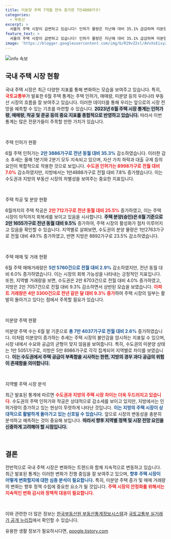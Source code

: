 ```yaml
---
title: 미분양 주택 7개월 연속 증가한 7만4000가구!
categories:
  - 부동산
excerpt: >
  서울의 주택 시장이 급변하고 있습니다! 인허가 물량은 지난해 대비 35.1% 급감하며 미분양 주택은 증가세를 보이고 있습니다. 주택 거래량은 소폭 감소했지만 수도권에서는 여전히 활기를 띠고 있습니다. 앞으로의 시장 전망이 궁금하다면 클릭하세요!
feature_text: >
  서울의 주택 시장이 급변하고 있습니다! 인허가 물량은 지난해 대비 35.1% 급감하며 미분양 주택은 증가세를 보이고 있습니다. 주택 거래량은 소폭 감소했지만 수도권에서는 여전히 활기를 띠고 있습니다. 앞으로의 시장 전망이 궁금하다면 클릭하세요!
image: 'https://blogger.googleusercontent.com/img/b/R29vZ2xl/AVvXsEixyZcFfHzMRdzZMjFBmAUKJYCLCGyLL1o632UiGVXcaFdKo_bkvkuCioo0uUKlGfBVcT3P84aROyZIXSBEx3Aw5nCQ3pTgDom1WDC4m8eifvWiAmWEEVb4x6G_l8C0QH225ldMjyaFvpxGEBGNO37VmDTDMHGhJPq73UglMfDca1-0aw/s1600/blogspot.png'
---
```


<p><img src="https://blogger.googleusercontent.com/img/b/R29vZ2xl/AVvXsEixyZcFfHzMRdzZMjFBmAUKJYCLCGyLL1o632UiGVXcaFdKo_bkvkuCioo0uUKlGfBVcT3P84aROyZIXSBEx3Aw5nCQ3pTgDom1WDC4m8eifvWiAmWEEVb4x6G_l8C0QH225ldMjyaFvpxGEBGNO37VmDTDMHGhJPq73UglMfDca1-0aw/s1600/blogspot.png" alt="info 속보" /></p>

<h2 data-ke-size="size26">국내 주택 시장 현황</h2>

<p data-ke-size="size16">국내 주택 시장은 최근 다양한 지표를 통해 변화하는 모습을 보여주고 있습니다. 특히, <b><span style="color: #ee2323;">국토교통부</span></b>가 발표한 6월 주택 통계는 주택 인허가, 매매량, 미분양 등의 우리나라 부동산 시장의 흐름을 잘 보여주고 있습니다. 이러한 데이터를 통해 우리는 앞으로의 시장 전망을 예측할 수 있는 기초를 마련할 수 있습니다. <b><span style="background-color: #21538527;">2023년 6월 주택 시장 통계는 인허가량, 매매량, 착공 및 준공 등의 중요 지표를 종합적으로 반영하고 있습니다.</span></b> 따라서 이번 통계는 많은 전문가들이 주목할 만한 가치가 있습니다.</p>

<p data-ke-size="size16">&nbsp;</p>

<p>주택 인허가 현황</p>

<p data-ke-size="size16">6월 주택 인허가는 <b><span style="color: #1a5490;">2만 3886가구로 전년 동월 대비 35.3%</span></b> 감소하였습니다. 이러한 감소 추세는 올해 1분기와 2분기 모두 지속되고 있으며, 자산 가치 하락과 대출 규제 등의 요인이 복합적으로 작용한 것으로 보입니다. <b><span style="color: #ee2323;">수도권 인허가는 8998가구로 전월 대비 7.0%</span></b> 감소하였지만, 지방에서는 1만4888가구로 전월 대비 7.8% 증가했습니다. 이는 수도권과 지방의 부동산 시장의 차별성을 보여주는 중요한 지표입니다.</p>

<p data-ke-size="size16">&nbsp;</p>

<p>주택 착공 및 분양 현황</p>

<p data-ke-size="size16">6월까지의 주택 착공은 <b><span style="color: #ee2323;">2만 712가구로 전년 동월 대비 25.5%</span></b> 증가하였고, 이는 주택 시장이 아직까지 회복세를 보이고 있음을 시사합니다. <b><span style="background-color: #21538527;">주택 분양(승인)은 6월 기준으로 2만 1655가구로 전년 동월 대비 9.5%</span></b> 증가하여, 주택 시장의 활성화가 점차 이루어지고 있음을 확인할 수 있습니다. 지역별로 살펴보면, 수도권의 분양 물량은 1만2763가구로 전월 대비 49.1% 증가하였고, 반면 지방은 8892가구로 23.5% 감소하였습니다.</p>

<p data-ke-size="size16">&nbsp;</p>

<p>주택 매매 및 거래 현황</p>

<p data-ke-size="size16">6월 주택 매매거래량은 <b><span style="color: #1a5490;">5만 5760건으로 전월 대비 2.9%</span></b> 감소하였지만, 전년 동월 대비 6.0% 증가하였습니다. 이는 시장의 회복 가능성을 나타내는 긍정적인 지표입니다. 또한, 지역별 거래량을 보면, 수도권은 2만 8703건으로 전월 대비 4.0% 증가하였고, 지방은 2만 7057건으로 전월 대비 9.3% 감소하면서 상반된 모습을 보였습니다. <b><span style="color: #ee2323;">아파트 거래량은 4만 3300건으로 전년 같은 달 대비 9.3% 증가</span></b>하여 주택 시장의 일부는 활발히 돌아가고 있다는 점에서 주목할 필요가 있습니다.</p>

<p data-ke-size="size16">&nbsp;</p>

<p>미분양 주택 현황</p>

<p data-ke-size="size16">미분양 주택 수는 6월 말 기준으로 <b><span style="color: #1a5490;">총 7만 4037가구로 전월 대비 2.6%</span></b> 증가하였습니다. 이처럼 미분양이 증가하는 추세는 주택 시장의 불안감을 암시하는 지표일 수 있으며, 시장 내에서 수요와 공급의 균형이 맞지 않음을 보여줍니다. 특히, 수도권의 미분양 상태는 1만 5051가구로, 지방은 5만 8986가구로 각각 집계되어 지역별로 차이를 보였습니다. <b><span style="background-color: #21538527;">이는 수도권에서 주택 공급이 부족함을 시사하는 한편, 지방의 경우 과다 공급의 위험이 존재함을 의미합니다.</span></b></p>

<p data-ke-size="size16">&nbsp;</p>

<p>지역별 주택 시장 분석</p>

<p data-ke-size="size16">최근 발표된 통계에 따르면 <b><span style="color: #ee2323;">수도권과 지방의 주택 시장 차이는 더욱 두드러지고 있습니다.</span></b> 수도권의 주택 인허가와 착공은 상대적으로 감소세를 보이고 있지만, 지방에서는 인허가량이 증가하고 있는 현상이 뚜렷하게 나타난 것입니다. <b><span style="color: #1a5490;">이는 지방의 주택 시장이 상대적으로 활발하게 돌아가고 있는 신호일 수 있습니다.</span></b> 앞으로 시장의 변동성을 충분히 분석하고 예측하는 것이 중요해 보입니다. <b><span style="background-color: #21538527;">따라서 향후 지역별 정책 및 시장 전망 요인을 신중하게 고려해야 할 시점입니다.</span></b></p>

<p data-ke-size="size16">&nbsp;</p>

<h2 data-ke-size="size26">결론</h2>

<p data-ke-size="size16">전반적으로 국내 주택 시장은 변화하는 트렌드와 함께 지속적으로 변동하고 있습니다. 최근 발표된 통계는 이러한 변화가 진행 중임을 잘 보여주고 있으며, <b><span style="color: #1a5490;">향후 주택 시장이 어떻게 변화할지에 대한 심층 분석이 필요합니다.</span></b> 특히, 미분양 주택 증가 및 매매 거래량의 변화는 향후 정책 수립에 중요한 요소가 될 것입니다. <b><span style="color: #ee2323;">주택 시장의 안정화를 위해서는 지속적인 변화 감시와 정책적 대응이 필요합니다.</span></b></p>

<p data-ke-size="size16">&nbsp;</p>

<p>이와 관련한 더 많은 정보는 <a href="http://www.reb.or.kr/r-one">한국부동산원 부동산통계정보시스템</a>과 <a href="http://rt.molit.go.kr">국토교통부 실거래가 공개 누리집</a>에서 확인할 수 있습니다.</p>
유용한 생활 정보가 필요하시다면, <a href="https://qoogle.tistory.com" rel="dofollow">qoogle.tistory.com</a>


